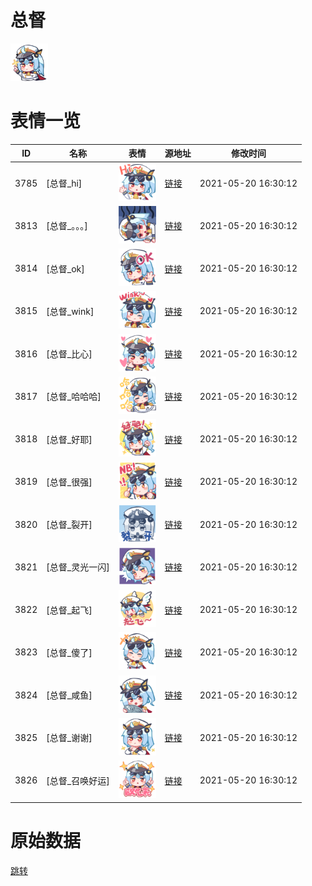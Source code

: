 # 总督

<img src="./cover.png" height="60" alt="cover" />

# 表情一览

|ID|名称|表情|源地址|修改时间|
|----|----|----|----|----|
|3785|[总督_hi]|<img src="./pic/003785_%5B总督_hi%5D.png" height="60" alt="hi"/>|[链接](http://i0.hdslb.com/bfs/emote/286721083ce303b887094bdd7a018b2fb2855d36.png)|2021-05-20 16:30:12|
|3813|[总督_。。。]|<img src="./pic/003813_%5B总督_。。。%5D.png" height="60" alt="。。。"/>|[链接](http://i0.hdslb.com/bfs/emote/61c1be29d746579ad1b49ddbdfb8f864c67884d4.png)|2021-05-20 16:30:12|
|3814|[总督_ok]|<img src="./pic/003814_%5B总督_ok%5D.png" height="60" alt="ok"/>|[链接](http://i0.hdslb.com/bfs/emote/70205fd54ecfe506b455c6bf5c78b50eecd22ef4.png)|2021-05-20 16:30:12|
|3815|[总督_wink]|<img src="./pic/003815_%5B总督_wink%5D.png" height="60" alt="wink"/>|[链接](http://i0.hdslb.com/bfs/emote/a0c358ecf784042aec07c843c46c0c4008ad79dd.png)|2021-05-20 16:30:12|
|3816|[总督_比心]|<img src="./pic/003816_%5B总督_比心%5D.png" height="60" alt="比心"/>|[链接](http://i0.hdslb.com/bfs/emote/16c646bd50a07845e2b0e2128b4663bbe5cdb621.png)|2021-05-20 16:30:12|
|3817|[总督_哈哈哈]|<img src="./pic/003817_%5B总督_哈哈哈%5D.png" height="60" alt="哈哈哈"/>|[链接](http://i0.hdslb.com/bfs/emote/c20b219f839afae268b295277a683a6eb328b505.png)|2021-05-20 16:30:12|
|3818|[总督_好耶]|<img src="./pic/003818_%5B总督_好耶%5D.png" height="60" alt="好耶"/>|[链接](http://i0.hdslb.com/bfs/emote/f15b397bfe03505ff5059dd121b21dd564c56325.png)|2021-05-20 16:30:12|
|3819|[总督_很强]|<img src="./pic/003819_%5B总督_很强%5D.png" height="60" alt="很强"/>|[链接](http://i0.hdslb.com/bfs/emote/08a2b5b2eace8d0c08b6957fb482c30246dd6bbe.png)|2021-05-20 16:30:12|
|3820|[总督_裂开]|<img src="./pic/003820_%5B总督_裂开%5D.png" height="60" alt="裂开"/>|[链接](http://i0.hdslb.com/bfs/emote/629df37d56a54675bd5129dddc23bec95b66bc61.png)|2021-05-20 16:30:12|
|3821|[总督_灵光一闪]|<img src="./pic/003821_%5B总督_灵光一闪%5D.png" height="60" alt="灵光一闪"/>|[链接](http://i0.hdslb.com/bfs/emote/de570e465e61da106e2638f90a677f929ec80576.png)|2021-05-20 16:30:12|
|3822|[总督_起飞]|<img src="./pic/003822_%5B总督_起飞%5D.png" height="60" alt="起飞"/>|[链接](http://i0.hdslb.com/bfs/emote/ccf37919d11c82018a34369e075d1834df5c5b3f.png)|2021-05-20 16:30:12|
|3823|[总督_傻了]|<img src="./pic/003823_%5B总督_傻了%5D.png" height="60" alt="傻了"/>|[链接](http://i0.hdslb.com/bfs/emote/9836d2609a13548311c439d2c0e43e4cab9b2395.png)|2021-05-20 16:30:12|
|3824|[总督_咸鱼]|<img src="./pic/003824_%5B总督_咸鱼%5D.png" height="60" alt="咸鱼"/>|[链接](http://i0.hdslb.com/bfs/emote/23e85b039e46251f7b584246ed258711d65b8fea.png)|2021-05-20 16:30:12|
|3825|[总督_谢谢]|<img src="./pic/003825_%5B总督_谢谢%5D.png" height="60" alt="谢谢"/>|[链接](http://i0.hdslb.com/bfs/emote/54b2e2e288d282157853ce98342bca362274c7f6.png)|2021-05-20 16:30:12|
|3826|[总督_召唤好运]|<img src="./pic/003826_%5B总督_召唤好运%5D.png" height="60" alt="召唤好运"/>|[链接](http://i0.hdslb.com/bfs/emote/e33c45292032ccd306943fe1825a450064ec5917.png)|2021-05-20 16:30:12|

# 原始数据

[跳转](./raw.json)

